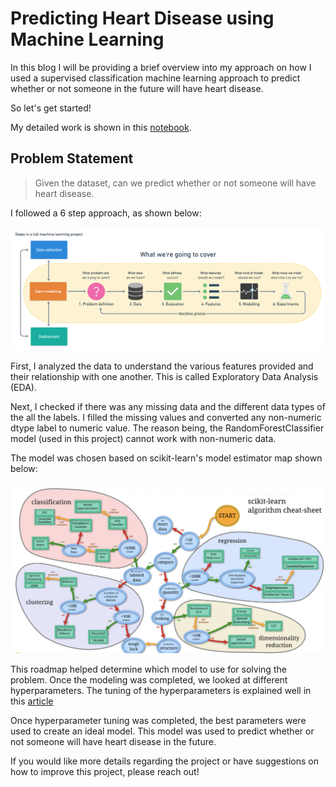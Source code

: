 # Predicting Heart Disease using Machine Learning

In this blog I will be providing a brief overview into my approach on how I used a supervised classification machine learning
approach to predict whether or not someone in the future will have heart disease. 

So let's get started!

My detailed work is shown in this [notebook](https://github.com/minnielahoti/data-science-machine-learning/blob/master/Classification-heart-disease/heart-disease-classification.ipynb).

## Problem Statement
> Given the dataset, can we predict whether or not someone will have heart disease. 

I followed a 6 step approach, as shown below:

![](/images/ML_workflow.png "ml-framework")

First, I analyzed the data to understand the various features provided and their relationship with one another. This is called Exploratory Data Analysis (EDA). 

Next, I checked if there was any missing data and the different data types of the all the labels. I filled the missing values and converted any non-numeric dtype label to numeric value. The reason being, the RandomForestClassifier model (used in this project) cannot work with non-numeric data. 

The model was chosen based on scikit-learn's model estimator map shown below:

![](/images/sklearn-model-estimator.png "estimator")

This roadmap helped determine which model to use for solving the problem. Once the modeling was completed, we looked at different hyperparameters. The tuning of the hyperparameters is explained well in this [article](https://www.analyticsvidhya.com/blog/2020/03/beginners-guide-random-forest-hyperparameter-tuning/)

Once hyperparameter tuning was completed, the best parameters were used to create an ideal model. This model was used to predict whether or not someone will have heart disease in the future. 

If you would like more details regarding the project or have suggestions on how to improve this project, please reach out!


